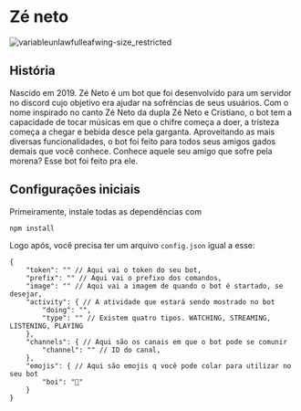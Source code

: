 # Zé neto
![variableunlawfulleafwing-size_restricted](https://user-images.githubusercontent.com/31370547/52280006-fca81e00-2941-11e9-8c23-a4256ba08568.gif)

## História
Nascido em 2019. Zé Neto é um bot que foi desenvolvido para um servidor no discord cujo objetivo era ajudar na sofrências de seus usuários. Com o nome inspirado no canto Zé Neto da dupla Zé Neto e Cristiano, o bot tem a capacidade de tocar músicas em que o chifre começa a doer, a tristeza começa a chegar e bebida desce pela garganta. Aproveitando as mais diversas funcionalidades, o bot foi feito para todos seus amigos gados demais que você conhece. Conhece aquele seu amigo que sofre pela morena? Esse bot foi feito pra ele.

## Configurações iniciais
Primeiramente, instale todas as dependências com
```
npm install
```

Logo após, você precisa ter um arquivo ```config.json``` igual a esse:
```
{
    "token": "" // Aqui vai o token do seu bot,
    "prefix": "" // Aqui vai o prefixo dos comandos,
    "image": "" // Aqui vai a imagem de quando o bot é startado, se desejar,
    "activity": { // A atividade que estará sendo mostrado no bot
        "doing": "",
        "type": "" // Existem quatro tipos. WATCHING, STREAMING, LISTENING, PLAYING
    },
    "channels": { // Aqui são os canais em que o bot pode se comunir
        "channel": "" // ID do canal,
    },
    "emojis": { // Aqui são emojis q você pode colar para utilizar no seu bot
        "boi": "🐂"
    }
}
```
